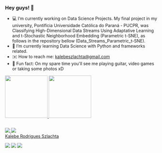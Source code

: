 ### Hey guys! 🖖
- 💻 I’m currently working on Data Science Projects. My final project in my university, Pontifícia Universidade Católica do Paraná - PUCPR, was Classifying High-Dimensional Data Streams Using Adaptative Learning and t-Stochastic Neighborhood Embedding (Parametric t-SNE), as follows in the repository bellow (Data_Streams_Parametric_t-SNE).
- 🌱 I’m currently learning Data Science with Python and frameworks related.
- ✉️ How to reach me: kalebeszlachta@gmail.com
- 🎸 Fun fact: On my spare time you'll see me playing guitar, video games or taking some photos xD 

 <div>
  <a href="https://github.com/kalebers"> 
  <img height="140em" src="https://github-readme-stats.vercel.app/api?username=kalebers&show_icons=true&theme=dark&include_all_commits=true&count_private=true"/>
  <img height="140em" src="https://github-readme-stats.vercel.app/api/top-langs/?username=kalebers&layout=compact&langs_count=7&theme=dark"/>
</div>
  
  ##
 
<div> 
 <a href="https://www.linkedin.com/in/kalebe-rodrigues-szlachta-918357205" target="_blank"><img src="https://img.shields.io/badge/LinkedIn-0077B5?style=for-the-badge&logo=linkedin&logoColor=white" target="_blank">
 <script src="https://platform.linkedin.com/badges/js/profile.js" async defer type="text/javascript"></script>  <a href="https://t.co/aaqcrErFxy?amp=1" target="_blank"><img src="https://img.shields.io/badge/YouTube-FF0000?style=for-the-badge&logo=youtube&logoColor=white" target="_blank"></a>
 <div class="badge-base LI-profile-badge" data-locale="pt_BR" data-size="medium" data-theme="dark" data-type="VERTICAL" data-vanity="kalebe-rodrigues-szlachta-918357205" data-version="v1"><a class="badge-base__link LI-simple-link" href="https://br.linkedin.com/in/kalebe-rodrigues-szlachta-918357205?trk=profile-badge">Kalebe Rodrigues Szlachta</a></div>
              
 
 
  <a href="https://instagram.com/kalebe_rs" target="_blank"><img src="https://img.shields.io/badge/-Instagram-%23E4405F?style=for-the-badge&logo=instagram&logoColor=white" target="_blank"></a>
 	<a href="https://www.twitch.tv/kalebers" target="_blank"><img src="https://img.shields.io/badge/Twitch-9146FF?style=for-the-badge&logo=twitch&logoColor=white" target="_blank"></a>
 <a href="https://twitter.com/kalebe_rs" target="_blank"><img src="https://img.shields.io/badge/Twitter-1DA1F2?style=for-the-badge&logo=twitter&logoColor=white" target="_blank"></a> 
</a> 
 
</div>
